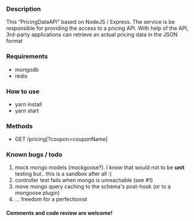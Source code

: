 ### Description

This “PricingDataAPI​” based on NodeJS / Express​. The service is be responsible for providing the access to a pricing API. With help of the API, 3rd-party applications can retrieve an actual pricing data in the JSON​ format

### Requirements

* mongodb
* redis

### How to use

* yarn install 
* yarn start

### Methods

* GET /pricing[?coupon=couponName]


### Known bugs / todo

1) mock mongo models (mockgoose?). I know that would not to be **unit** testing but.. this is a sandbox after all :)  
2) controller test fails when mongo is unreachable (see #1)
3) move mongo query caching to the schema's post-hook (or to a mongoose plugin)
4) ... freedom for a perfectionist


#### Comments and code review are welcome!